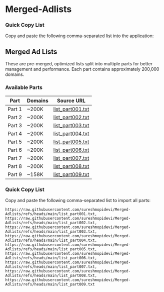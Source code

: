 # Merged-Adlists


### Quick Copy List
Copy and paste the following comma-separated list into the application:

## Merged Ad Lists

These are pre-merged, optimized lists split into multiple parts for better management and performance. Each part contains approximately 200,000 domains.

### Available Parts

| Part | Domains | Source URL |
|------|---------|------------|
| Part 1 | ~200K | [list_part001.txt](https://raw.githubusercontent.com/sureshmopidevi/Merged-Adlists/refs/heads/main/list_part001.txt) |
| Part 2 | ~200K | [list_part002.txt](https://raw.githubusercontent.com/sureshmopidevi/Merged-Adlists/refs/heads/main/list_part002.txt) |
| Part 3 | ~200K | [list_part003.txt](https://raw.githubusercontent.com/sureshmopidevi/Merged-Adlists/refs/heads/main/list_part003.txt) |
| Part 4 | ~200K | [list_part004.txt](https://raw.githubusercontent.com/sureshmopidevi/Merged-Adlists/refs/heads/main/list_part004.txt) |
| Part 5 | ~200K | [list_part005.txt](https://raw.githubusercontent.com/sureshmopidevi/Merged-Adlists/refs/heads/main/list_part005.txt) |
| Part 6 | ~200K | [list_part006.txt](https://raw.githubusercontent.com/sureshmopidevi/Merged-Adlists/refs/heads/main/list_part006.txt) |
| Part 7 | ~200K | [list_part007.txt](https://raw.githubusercontent.com/sureshmopidevi/Merged-Adlists/refs/heads/main/list_part007.txt) |
| Part 8 | ~200K | [list_part008.txt](https://raw.githubusercontent.com/sureshmopidevi/Merged-Adlists/refs/heads/main/list_part008.txt) |
| Part 9 | ~158K | [list_part009.txt](https://raw.githubusercontent.com/sureshmopidevi/Merged-Adlists/refs/heads/main/list_part009.txt) |

### Quick Copy List
Copy and paste the following comma-separated list to import all parts:

``` code
https://raw.githubusercontent.com/sureshmopidevi/Merged-Adlists/refs/heads/main/list_part001.txt, https://raw.githubusercontent.com/sureshmopidevi/Merged-Adlists/refs/heads/main/list_part002.txt, https://raw.githubusercontent.com/sureshmopidevi/Merged-Adlists/refs/heads/main/list_part003.txt, https://raw.githubusercontent.com/sureshmopidevi/Merged-Adlists/refs/heads/main/list_part004.txt, https://raw.githubusercontent.com/sureshmopidevi/Merged-Adlists/refs/heads/main/list_part005.txt, https://raw.githubusercontent.com/sureshmopidevi/Merged-Adlists/refs/heads/main/list_part006.txt, https://raw.githubusercontent.com/sureshmopidevi/Merged-Adlists/refs/heads/main/list_part007.txt, https://raw.githubusercontent.com/sureshmopidevi/Merged-Adlists/refs/heads/main/list_part008.txt, https://raw.githubusercontent.com/sureshmopidevi/Merged-Adlists/refs/heads/main/list_part009.txt
```
